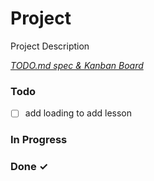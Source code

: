 # Project

Project Description

<em>[TODO.md spec & Kanban Board](https://bit.ly/3fCwKfM)</em>

### Todo

- [ ] add loading to add lesson  

### In Progress


### Done ✓


